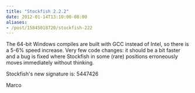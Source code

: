 ```yaml
---
title: "Stockfish 2.2.2"
date: 2012-01-14T13:10:00-08:00
aliases:
- /post/15845018720/stockfish-222
---
```


The 64-bit Windows compiles are built with GCC instead of Intel, so
there is a 5-6% speed increase. Very few code changes: it should be a
bit faster and a bug is fixed where Stockfish in some (rare) positions
erroneously moves immediately without thinking.

Stockfish's new signature is: 5447426

Marco
